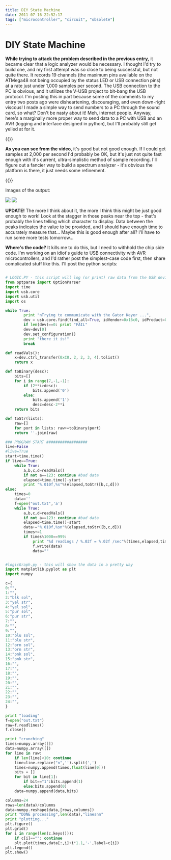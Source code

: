```yaml
---
title: DIY State Machine
date: 2011-07-16 22:52:17
tags: ["microcontroller", "circuit", "obsolete"]
---
```


# DIY State Machine

__While trying to attack the problem described in the previous entry,__ it became clear that a logic analyzer would be necessary.  I thought I'd try to build one, and my first attempt was so close to being successful, but not quite there.  It records 19 channels (the maximum pins available on the ATMega48 not being occupied by the status LED or USB connection pins) at a rate just under 1,000 samples per second. The USB connection to the PC is obvious, and it utilizes the V-USB project to bit-bang the USB protocol. I'm posting this in part because some of the comments to my entry two posts ago were disheartening, discouraging, and even down-right viscous!  I made a simple way to send numbers to a PC through the sound card, so what? Don't be nasty about it!  Meh, internet people.  Anyway, here's a marginally more proper way to send data to a PC with USB and an AVR (logging and interface designed in python), but I'll probably still get yelled at for it.

{{<youtube TEHF6b5bqj8>}}

__As you can see from the video__, it's good but not good enough. If I could get samples at 2,000 per second I'd probably be OK, but it's just not quite fast enough with it's current, ultra-simplistic method of sample recording. I'll figure out a fancier way to build a spectrum analyzer - it's obvious the platform is there, it just needs some refinement.

{{<youtube chyJ3Fw0mPc>}}

Images of the output:

<div class="text-center img-border">

![](https://swharden.com/static/2011/07/16/diy-logic-analyzer-1.png)
![](https://swharden.com/static/2011/07/16/diy-logic-analyzer-2.png)

</div>

__UPDATE!__ The more I think about it, the more I think this might be just good enough to work!  Look at the stagger in those peaks near the top - that's probably the lines telling which character to display. Data between the peaks indicates the value to be provided, and I should have enough time to accurately measure that... Maybe this is good enough after all? I'll have to run some more tests tomorrow...

__Where's the code?__ It kills me to do this, but I need to withhold the chip side code. I'm working on an idiot's guide to USB connectivity with AVR microcontrollers, and I'd rather post the simplest-case code first, then share complicated stuff like this.  I'll post the python scripts:

```python

# LOGIC.PY - this script will log (or print) raw data from the USB device
from optparse import OptionParser
import time
import usb.core
import usb.util
import os

while True:
        print "nTrying to communicate with the Gator Keyer ...",
        dev = usb.core.find(find_all=True, idVendor=0x16c0, idProduct=0x5dc)
        if len(dev)==0: print "FAIL"
        dev=dev[0]
        dev.set_configuration()
        print "there it is!"
        break

def readVals():
    x=dev.ctrl_transfer(0xC0, 2, 2, 3, 4).tolist()
    return x

def toBinary(desc):
    bits=[]
    for i in range(7,-1,-1):
        if (2**i>desc):
            bits.append('0')
        else:
            bits.append('1')
            desc=desc-2**i
    return bits

def toStr(lists):
    raw=[]
    for port in lists: raw+=toBinary(port)
    return ''.join(raw)

### PROGRAM START ##################
live=False
#live=True
start=time.time()
if live==True:
    while True:
        a,b,c,d=readVals()
        if not a==123: continue #bad data
        elapsed=time.time()-start
        print "%.010f,%s"%(elapsed,toStr([b,c,d]))
else:
    times=0
    data=''
    f=open("out.txt",'a')
    while True:
        a,b,c,d=readVals()
        if not a==123: continue #bad data
        elapsed=time.time()-start
        data+="%.010f,%sn"%(elapsed,toStr([b,c,d]))
        times+=1
        if times%1000==999:
            print "%d readings / %.02f = %.02f /sec"%(times,elapsed,times/elapsed)
            f.write(data)
            data=""

```

```python

#logicGraph.py - this will show the data in a pretty way
import matplotlib.pyplot as plt
import numpy

c={
0:"",
1:"",
2:"blk sol",
3:"yel str",
4:"yel sol",
5:"pur sol",
6:"pur str",
7:"",
8:"",
9:"",
10:"blu sol",
11:"blu str",
12:"orn sol",
13:"orn str",
14:"pnk sol",
15:"pnk str",
16:"",
17:"",
18:"",
19:"",
20:"",
21:"",
22:"",
23:"",
24:"",
}

print "loading"
f=open("out.txt")
raw=f.readlines()
f.close()

print "crunching"
times=numpy.array([])
data=numpy.array([])
for line in raw:
    if len(line)<10: continue
    line=line.replace("n",'').split(',')
    times=numpy.append(times,float(line[0]))
    bits = []
    for bit in line[1]:
        if bit=="1":bits.append(1)
        else:bits.append(0)
    data=numpy.append(data,bits)

columns=24
rows=len(data)/columns
data=numpy.reshape(data,[rows,columns])
print "DONE processing",len(data),"linesnn"
print "plotting..."
plt.figure()
plt.grid()
for i in range(len(c.keys())):
    if c[i]=="": continue
    plt.plot(times,data[:,i]+i*1.1,'-',label=c[i])
plt.legend()
plt.show()
```